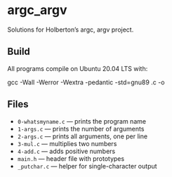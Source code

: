 # argc_argv

Solutions for Holberton’s argc, argv project.

## Build
All programs compile on Ubuntu 20.04 LTS with:

gcc -Wall -Werror -Wextra -pedantic -std=gnu89 <file>.c -o <prog>


## Files
- `0-whatsmyname.c` — prints the program name
- `1-args.c` — prints the number of arguments
- `2-args.c` — prints all arguments, one per line
- `3-mul.c` — multiplies two numbers
- `4-add.c` — adds positive numbers
- `main.h` — header file with prototypes
- `_putchar.c` — helper for single-character output

